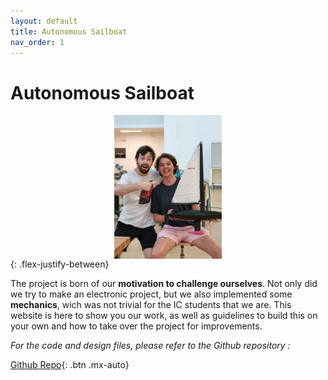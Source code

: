 ```yaml
---
layout: default
title: Autonomous Sailboat
nav_order: 1
---
```


# **Autonomous Sailboat**

<img src="./assets/joie.jpg"
     alt="Team Joy with the Boat"
     style="display: block; max-height:230px; height: auto; width: auto; margin: auto" /> 
{: .flex-justify-between}

The project is born of our **motivation to challenge ourselves**. Not only did we try to make an electronic project, but we also implemented some **mechanics**, wich was not trivial for the IC students that we are. This website is here to show you our work, as well as guidelines to build this on your own and how to take over the project for improvements.

*For the code and design files, please refer to the Github repository :*<br/>

[Github Repo](https://github.com/Zeck69/autopilot_boat){: .btn .mx-auto}

